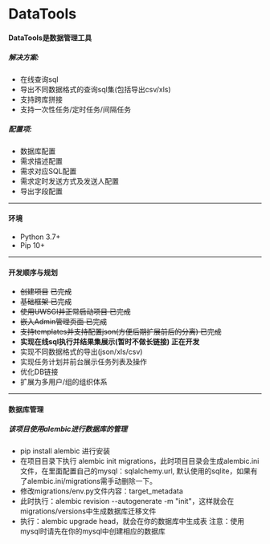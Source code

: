 # DataTools

#### DataTools是数据管理工具
##### 解决方案:
* 在线查询sql
* 导出不同数据格式的查询sql集(包括导出csv/xls)
* 支持跨库拼接
* 支持一次性任务/定时任务/间隔任务

##### 配置项:
* 数据库配置
* 需求描述配置
* 需求对应SQL配置
* 需求定时发送方式及发送人配置
* 导出字段配置

___

#### 环境
* Python 3.7+
* Pip 10+

---
#### 开发顺序与规划
* ~~创建项目~~ ~~已完成~~
* ~~基础框架 已完成~~
* ~~使用UWSGI并正常启动项目 已完成~~
* ~~嵌入Admin管理页面 已完成~~
* ~~支持templates并支持配置json(方便后期扩展前后的分离) 已完成~~
* **实现在线sql执行并结果集展示(暂时不做长链接) 正在开发**
* 实现不同数据格式的导出(json/xls/csv)
* 实现任务计划并前台展示任务列表及操作
* 优化DB链接
* 扩展为多用户/组的组织体系

___

#### 数据库管理
##### 该项目使用alembic进行数据库的管理

* pip install alembic 进行安装
* 在项目目录下执行 alembic init migrations，此时项目目录会生成alembic.ini文件，在里面配置自己的mysql：sqlalchemy.url, 默认使用的sqlite，如果有了alembic.ini/migrations需手动删除一下。
* 修改migrations/env.py文件内容：target_metadata
* 此时执行：alembic revision --autogenerate -m "init"，这样就会在migrations/versions中生成数据库迁移文件
* 执行：alembic upgrade head，就会在你的数据库中生成表 注意：使用mysql时请先在你的mysql中创建相应的数据库
